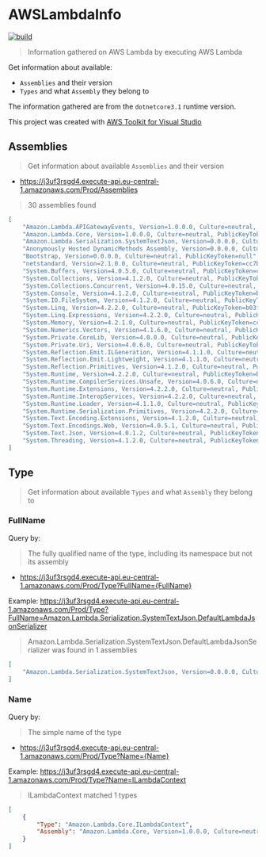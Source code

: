 # AWSLambdaInfo

[![build](https://github.com/hlaueriksson/AWSLambdaInfo/actions/workflows/build.yml/badge.svg)](https://github.com/hlaueriksson/AWSLambdaInfo/actions/workflows/build.yml)

> Information gathered on AWS Lambda by executing AWS Lambda

Get information about available:

* `Assemblies` and their version
* `Types` and what `Assembly` they belong to

The information gathered are from the `dotnetcore3.1` runtime version.

This project was created with [AWS Toolkit for Visual Studio](https://aws.amazon.com/visualstudio/)

## Assemblies

> Get information about available `Assemblies` and their version

* https://j3uf3rsgd4.execute-api.eu-central-1.amazonaws.com/Prod/Assemblies

> 30 assemblies found

```json
[
    "Amazon.Lambda.APIGatewayEvents, Version=1.0.0.0, Culture=neutral, PublicKeyToken=885c28607f98e604",
    "Amazon.Lambda.Core, Version=1.0.0.0, Culture=neutral, PublicKeyToken=885c28607f98e604",
    "Amazon.Lambda.Serialization.SystemTextJson, Version=0.0.0.0, Culture=neutral, PublicKeyToken=885c28607f98e604",
    "Anonymously Hosted DynamicMethods Assembly, Version=0.0.0.0, Culture=neutral, PublicKeyToken=null",
    "Bootstrap, Version=0.0.0.0, Culture=neutral, PublicKeyToken=null",
    "netstandard, Version=2.1.0.0, Culture=neutral, PublicKeyToken=cc7b13ffcd2ddd51",
    "System.Buffers, Version=4.0.5.0, Culture=neutral, PublicKeyToken=cc7b13ffcd2ddd51",
    "System.Collections, Version=4.1.2.0, Culture=neutral, PublicKeyToken=b03f5f7f11d50a3a",
    "System.Collections.Concurrent, Version=4.0.15.0, Culture=neutral, PublicKeyToken=b03f5f7f11d50a3a",
    "System.Console, Version=4.1.2.0, Culture=neutral, PublicKeyToken=b03f5f7f11d50a3a",
    "System.IO.FileSystem, Version=4.1.2.0, Culture=neutral, PublicKeyToken=b03f5f7f11d50a3a",
    "System.Linq, Version=4.2.2.0, Culture=neutral, PublicKeyToken=b03f5f7f11d50a3a",
    "System.Linq.Expressions, Version=4.2.2.0, Culture=neutral, PublicKeyToken=b03f5f7f11d50a3a",
    "System.Memory, Version=4.2.1.0, Culture=neutral, PublicKeyToken=cc7b13ffcd2ddd51",
    "System.Numerics.Vectors, Version=4.1.6.0, Culture=neutral, PublicKeyToken=b03f5f7f11d50a3a",
    "System.Private.CoreLib, Version=4.0.0.0, Culture=neutral, PublicKeyToken=7cec85d7bea7798e",
    "System.Private.Uri, Version=4.0.6.0, Culture=neutral, PublicKeyToken=b03f5f7f11d50a3a",
    "System.Reflection.Emit.ILGeneration, Version=4.1.1.0, Culture=neutral, PublicKeyToken=b03f5f7f11d50a3a",
    "System.Reflection.Emit.Lightweight, Version=4.1.1.0, Culture=neutral, PublicKeyToken=b03f5f7f11d50a3a",
    "System.Reflection.Primitives, Version=4.1.2.0, Culture=neutral, PublicKeyToken=b03f5f7f11d50a3a",
    "System.Runtime, Version=4.2.2.0, Culture=neutral, PublicKeyToken=b03f5f7f11d50a3a",
    "System.Runtime.CompilerServices.Unsafe, Version=4.0.6.0, Culture=neutral, PublicKeyToken=b03f5f7f11d50a3a",
    "System.Runtime.Extensions, Version=4.2.2.0, Culture=neutral, PublicKeyToken=b03f5f7f11d50a3a",
    "System.Runtime.InteropServices, Version=4.2.2.0, Culture=neutral, PublicKeyToken=b03f5f7f11d50a3a",
    "System.Runtime.Loader, Version=4.1.1.0, Culture=neutral, PublicKeyToken=b03f5f7f11d50a3a",
    "System.Runtime.Serialization.Primitives, Version=4.2.2.0, Culture=neutral, PublicKeyToken=b03f5f7f11d50a3a",
    "System.Text.Encoding.Extensions, Version=4.1.2.0, Culture=neutral, PublicKeyToken=b03f5f7f11d50a3a",
    "System.Text.Encodings.Web, Version=4.0.5.1, Culture=neutral, PublicKeyToken=cc7b13ffcd2ddd51",
    "System.Text.Json, Version=4.0.1.2, Culture=neutral, PublicKeyToken=cc7b13ffcd2ddd51",
    "System.Threading, Version=4.1.2.0, Culture=neutral, PublicKeyToken=b03f5f7f11d50a3a"
]
```

## Type

> Get information about available `Types` and what `Assembly` they belong to

### FullName

Query by:

> The fully qualified name of the type, including its namespace but not its assembly

* https://j3uf3rsgd4.execute-api.eu-central-1.amazonaws.com/Prod/Type?FullName={FullName}

Example: https://j3uf3rsgd4.execute-api.eu-central-1.amazonaws.com/Prod/Type?FullName=Amazon.Lambda.Serialization.SystemTextJson.DefaultLambdaJsonSerializer

> Amazon.Lambda.Serialization.SystemTextJson.DefaultLambdaJsonSerializer was found in 1 assemblies

```json
[
    "Amazon.Lambda.Serialization.SystemTextJson, Version=0.0.0.0, Culture=neutral, PublicKeyToken=885c28607f98e604"
]
```

### Name

Query by:

> The simple name of the type

* https://j3uf3rsgd4.execute-api.eu-central-1.amazonaws.com/Prod/Type?Name={Name}

Example: https://j3uf3rsgd4.execute-api.eu-central-1.amazonaws.com/Prod/Type?Name=ILambdaContext

> ILambdaContext matched 1 types

```json
[
    {
        "Type": "Amazon.Lambda.Core.ILambdaContext",
        "Assembly": "Amazon.Lambda.Core, Version=1.0.0.0, Culture=neutral, PublicKeyToken=885c28607f98e604"
    }
]
```
